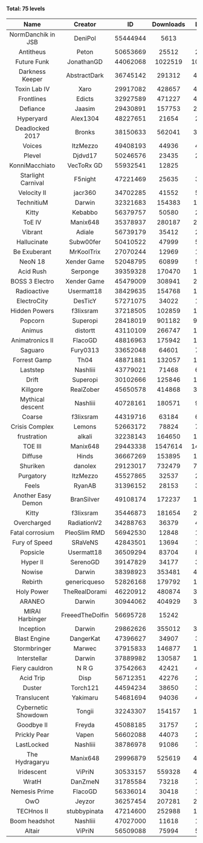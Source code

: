#### Total: 75 levels

| Name | Creator | ID | Downloads | Likes |
|:---:|:---:|:---:|:---:|:---:|
| NormDanchik in JSB | DeniPol | 55444944 | 5613 | 554
| Antitheus | Peton | 50653669 | 25512 | 2599
| Future Funk | JonathanGD | 44062068 | 1022519 | 103951
| Darkness Keeper | AbstractDark | 36745142 | 291312 | 45607
| Toxin Lab IV | Xaro | 29917082 | 428657 | 42520
| Frontlines | Edicts | 32927589 | 471227 | 41242
| Defiance | Jaasim | 29430891 | 157753 | 22405
| Hyperyard | Alex1304 | 48227651 | 21654 | 2831
| Deadlocked 2017 | Bronks | 38150633 | 562041 | 32719
| Voices | ItzMezzo | 49408193 | 44936 | 4635
| Plevel | Djdvd17 | 50246576 | 23435 | 2752
| KonniMacchiato | VecToRx GD | 55932541 | 12825 | 869
| Starlight Carnival | F5night | 47221469 | 25635 | 3270
| Velocity II | jacr360 | 34702285 | 41552 | 5136
| TechnitiuM | Darwin | 32321683 | 154383 | 13649
| Kitty | Kebabbo | 56379757 | 50580 | 2228
| ToE IV  | Manix648 | 35378937 | 280187 | 29981
| Vibrant | Adiale | 56739179 | 35412 | 2169
| Hallucinate | Subw00fer | 50410522 | 47999 | 5070
| Be Exuberant | MrKoolTrix | 27070244 | 12969 | 1088
| NeoN 18 | Xender Game | 52048795 | 60899 | 5607
| Acid Rush | Serponge | 39359328 | 170470 | 16607
| BOSS 3 Electro | Xender Game | 45479009 | 308941 | 28179
| Radioactive | Usermatt18 | 38429635 | 154768 | 14931
| ElectroCity | DesTicY | 57271075 | 34022 | 1578
| Hidden Powers | f3lixsram | 37218505 | 102859 | 10304
| Popcorn | Superopi | 28418019 | 901182 | 99070
| Animus | distortt | 43110109 | 266747 | 18772
| Animatronics II | FlacoGD | 48816963 | 175942 | 16025
| Saguaro | Fury0313 | 33652048 | 64601 | 7226
| Forrest Gamp | Th04 | 48871881 | 132057 | 10793
| Laststep | NashIiii | 43779021 | 71468 | 6103
| Drift | Superopi | 30102666 | 125846 | 13951
| Killgore | RealZober | 45650578 | 414868 | 30737
| Mythical descent | NashIiii | 40728161 | 180571 | 9811
| Coarse | f3lixsram | 44319716 | 63184 | 6884
| Crisis Complex | Lemons | 52663172 | 78824 | 7315
| frustration | alkali | 32238143 | 164650 | 17846
| TOE III | Manix648 | 29443338 | 1547614 | 142263
| Diffuse | Hinds | 36667269 | 153895 | 16498
| Shuriken | danolex | 29123017 | 732479 | 74270
| Purgatory | ItzMezzo | 45527865 | 32537 | 2050
| Feels | RyanAB | 31396152 | 28153 | 3644
| Another Easy Demon | BranSilver | 49108174 | 172237 | 18681
| Kitty | f3lixsram | 35446873 | 181654 | 22499
| Overcharged | RadiationV2 | 34288763 | 36379 | 4373
| Fatal corrosium | PleoSlim RMD | 56942530 | 12848 | 1659
| Fury of Speed | SRaVeNS | 42843501 | 13694 | 1568
| Popsicle | Usermatt18 | 36509294 | 83704 | 8642
| Hyper II | SerenoGD | 39147829 | 34177 | 3391
| Nowise | Darwin | 38398923 | 353481 | 47912
| Rebirth | genericqueso | 52826168 | 179792 | 12647
| Holy Power | TheRealDorami | 46220912 | 480874 | 32953
| ARANEO | Darwin | 30944062 | 404929 | 35328
| MIRAI Harbinger | FreeedTheDolfin | 56695728 | 15242 | 811
| Inception | Darwin | 29862626 | 355012 | 33411
| Blast Engine | DangerKat | 47396627 | 34907 | 3685
| Stormbringer | Marwec | 37915833 | 146877 | 14351
| Interstellar | Darwin | 37889982 | 130587 | 16799
| Fiery cauldron | N R G | 37542663 | 42421 | 4608
| Acid Trip | Disp | 56712351 | 42276 | 2516
| Duster | Torch121 | 44594234 | 38650 | 3755
| Translucent | Yakimaru | 54681694 | 94036 | 4301
| Cybernetic Showdown  | Tongii | 32243307 | 154157 | 16811
| Goodbye II | Freyda | 45088185 | 31757 | 2399
| Prickly Pear | Vapen | 56602088 | 44073 | 2336
| LastLocked | NashIiii | 38786978 | 91086 | 7145
| The Hydragaryu | Manix648 | 29996879 | 525619 | 49397
| Iridescent | ViPriN | 30533157 | 559328 | 47253
| WratH | DanZmeN | 31785584 | 73218 | 7202
| Nemesis Prime | FlacoGD | 56336014 | 30418 | 1695
| OwO | Jeyzor | 36257454 | 207281 | 21474
| TECHnos II | stubbypinata | 47214600 | 252988 | 19979
| Boom headshot | NashIiii | 47027000 | 11618 | 1006
| Altair | ViPriN | 56509088 | 75994 | 5073
